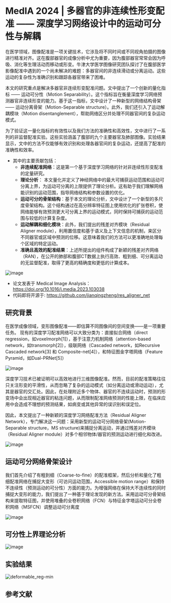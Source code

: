 # MedIA 2024 | 多器官的非连续性形变配准 —— 深度学习网络设计中的运动可分性与解耦 #

在医学领域，图像配准是一项关键技术，它涉及将不同时间或不同视角拍摄的图像进行精准对齐。这在腹部器官的成像分析中尤为重要，因为腹部器官常常会因为呼吸、消化等生理活动而移动或形变。牛津大学医学图像研究团队探讨了在腹部医学影像配准中遇到的一个尚未解决的难题：多器官间的非连续滑动或分离运动。这些运动的复杂性为准确识别和跟踪各器官带来了困难。

本文的研究重点是解决多器官非连续形变配准问题。文中提出了一个创新的量化指标 —— 运动可分性（Motion Separability）。这个指标旨在衡量深度学习网络预测器官非连续形变的能力。基于这一指标，文中设计了一种新型的网络结构骨架 —— 运动分离骨架（Motion-Separable structure）。此外，我们还引入了运动解耦模块（Motion disentanglement），帮助网络区分并处理不同器官间的复杂运动模式。

为了验证这一量化指标的有效性以及我们方法的准确性和高效性，文中进行了一系列的非监督配准实验。这些实验涵盖了腹部的九个主要器官及肺部图像。实验结果显示，文中的方法不仅能够有效识别和处理各器官间的复杂运动，还提高了配准的准确性和效率。

* 其中的主要贡献包括：
  - **非连续配准网络**：这是第一个基于深度学习网络的针对非连续性形变配准的定量研究。
  - **理论分析**： 本文量化并定义了神经网络中的最大可捕获运动范围和运动可分离上界，为运动可分离的上限提供了理论分析。这有助于我们理解网络能识别的运动范围，指导网络结构和参数设置的优化。
  - **运动可分的骨架结构**：基于本文的理论分析，文中设计了一个新型的多尺度骨架结构。这个结构通过在高分辨率特征图上使用优化的扩张卷积，使网络能够有效预测更大可分离上界的运动模式，同时保持可捕获的运动范围与较低的计算复杂度。
  - **运动解耦和细化模块**：此外，我们提出的残差对齐模块（Residual Aligner module），利用置信度和基于语义及上下文信息的机制，来区分不同器官或区域中预测的位移。这意味着我们的方法可以更准确地处理每个区域的特定运动。
  - **准确且高效的配准结果**：上述所提出的组件构成了新颖的残差对齐网络（RAN），在公开的肺部和腹部CT数据上执行高效、粗到细、可分离运动的无监督配准，取得了更高的精确度和更低的计算成本。

![image](https://github.com/jianqingzheng/res_aligner_net/assets/39138328/a2649412-6a58-4d7a-b919-24a7ca89af05)

* 论文发表于 Medical Image Analysis：https://doi.org/10.1016/j.media.2023.103038
* 代码即将开源于: https://github.com/jianqingzheng/res_aligner_net



## 研究背景 ##

在医学成像领域，变形图像配准——即估算不同图像间的空间变换——是一项重要任务。
现有的深度学习配准网络可以大致分类为：直接拟合网络（direct regression，如voxelmorph[1]），基于注意力机制网络（attention-based network，如transmorph[2]），级联网络（Cascaded network，如Recursive Cascaded network[3] 和 Composite-net[4]），和特征图金字塔网络（Feature Pyramid，如Dual-PRNet[5]）

![image](https://github.com/jianqingzheng/res_aligner_net/assets/39138328/ffb20958-abf7-4391-bc39-b2fe65ef45de)


深度学习技术已被证明可以高效地进行三维图像配准。然而，目前的配准策略往往只关注形变的平滑性，从而忽略了复杂的运动模式（如分离运动或滑动运动），尤其是器官的交汇处。因此，在处理附近多个物体、器官的不连续运动时，预测的形变场中会出现相近器官的粘连问题，从而限制配准网络预测的性能上限，在临床应用中会造成不理想的预测结果，如病变或其他异常的误识别和误定位。

因此，本文提出了一种新颖的深度学习网络配准方法（Residual Aligner Network），专门解决这一问题：采用新型的运动可分网络骨架(Motion-Separable structure，MS structure)来捕捉分离运动，并通过残差对齐模块（Residual Aligner module）对多个相邻物体/器官的预测运动进行细化和改进​​。

![image](https://github.com/jianqingzheng/res_aligner_net/assets/39138328/190d79e5-da8b-412b-932b-66b3008c61c9)



## 运动可分网络骨架设计 ##
我们首先介绍了有粗到细（Coarse-to-fine）的配准框架，然后分析和量化了粗细配准网络在捕捉大变形（可访问运动范围，Accessible motion range）和保持不连续性（预测运动的可分性）方面的能力。为增强网络在保持大不连续性的同时捕捉大变形的能力，我们提出了一种基于理论发现的新方法。采用运动可分骨架结构来提取特征图，并使用堆叠的全卷积网络（FCN）与特征金字塔运动可分全卷积网络（MSFCN）调整运动可分离度

![image](https://github.com/jianqingzheng/res_aligner_net/assets/39138328/203dfeb7-29ba-485f-bf52-3e2a1826e151)

## 可分性上界理论分析 ##

![image](https://github.com/jianqingzheng/res_aligner_net/assets/39138328/bfd419ae-6bd9-4728-b9e1-62ae0a38f536)


## 实验结果 ##

![deformable_reg-min](https://github.com/jianqingzheng/res_aligner_net/assets/39138328/ffecee77-bdda-4ac8-8150-68a1426d8bff)


## 参考文献
